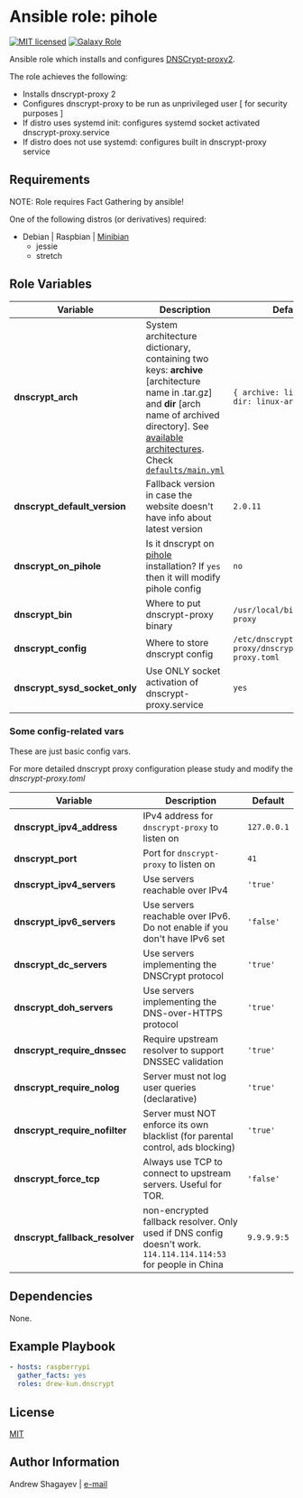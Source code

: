 Ansible role: pihole
=========

[![MIT licensed][mit-badge]][mit-link]
[![Galaxy Role][role-badge]][galaxy-link]

Ansible role which installs and configures [DNSCrypt-proxy2][dnscrypt-proxy2-link].

The role achieves the following:
 - Installs dnscrypt-proxy 2
 - Configures dnscrypt-proxy to be run as unprivileged user [ for security purposes ]
 - If distro uses systemd init: configures systemd socket activated dnscrypt-proxy.service
 - If distro does not use systemd: configures built in dnscrypt-proxy service

Requirements
------------

NOTE: Role requires Fact Gathering by ansible!

One of the following distros (or derivatives) required:
 - Debian | Raspbian | [Minibian][minibian-link]
    - jessie
    - stretch

Role Variables
--------------

| Variable | Description | Default |
|----------|-------------|---------|
| **dnscrypt_arch** | System architecture dictionary, containing two keys: **archive** [architecture name in .tar.gz] and **dir** [arch name of archived directory]. See [available architectures][dnscrypt-arch-link]. Check [`defaults/main.yml`](defaults/main.yml) | `{ archive: linux_arm64, dir: linux-arm64 }` |
| **dnscrypt_default_version** | Fallback version in case the website doesn't have info about latest version | `2.0.11` |
| **dnscrypt_on_pihole** | Is it dnscrypt on [pihole][pihole-link] installation? If `yes` then it will modify pihole config | `no` |
| **dnscrypt_bin** | Where to put dnscrypt-proxy binary | `/usr/local/bin/dnscrypt-proxy` |
| **dnscrypt_config** | Where to store dnscrypt config | `/etc/dnscrypt-proxy/dnscrypt-proxy.toml` |
| **dnscrypt_sysd_socket_only** | Use ONLY socket activation of dnscrypt-proxy.service | `yes` |

### Some config-related vars

These are just basic config vars.

For more detailed dnscrypt proxy configuration please study and modify the *dnscrypt-proxy.toml*

| Variable | Description | Default |
|----------|-------------|---------|
| **dnscrypt_ipv4_address** | IPv4 address for `dnscrypt-proxy` to listen on | `127.0.0.1` |
| **dnscrypt_port** | Port for `dnscrypt-proxy` to listen on | `41` |
| **dnscrypt_ipv4_servers** | Use servers reachable over IPv4 | `'true'` |
| **dnscrypt_ipv6_servers** | Use servers reachable over IPv6. Do not enable if you don't have IPv6 set | `'false'` |
| **dnscrypt_dc_servers** | Use servers implementing the DNSCrypt protocol | `'true'` |
| **dnscrypt_doh_servers** | Use servers implementing the DNS-over-HTTPS protocol | `'true'` |
| **dnscrypt_require_dnssec** | Require upstream resolver to support DNSSEC validation | `'true'` |
| **dnscrypt_require_nolog** | Server must not log user queries (declarative) | `'true'` |
| **dnscrypt_require_nofilter** | Server must NOT enforce its own blacklist (for parental control, ads blocking) | `'true'` |
| **dnscrypt_force_tcp** | Always use TCP to connect to upstream servers. Useful for TOR. | `'false'` |
| **dnscrypt_fallback_resolver** | non-encrypted fallback resolver. Only used if DNS config doesn't work. `114.114.114.114:53` for people in China | `9.9.9.9:5` |

Dependencies
------------

None.

Example Playbook
----------------

```yaml
- hosts: raspberrypi
  gather_facts: yes
  roles: drew-kun.dnscrypt
```

License
-------

[MIT][mit-link]

Author Information
------------------

Andrew Shagayev | [e-mail](mailto:drewshg@gmail.com)

[role-badge]: https://img.shields.io/badge/role-drew--kun.dnscrypt-green.svg
[galaxy-link]: https://galaxy.ansible.com/drew-kun/dnscrypt/
[mit-badge]: https://img.shields.io/badge/license-MIT-blue.svg
[mit-link]: https://raw.githubusercontent.com/drew-kun/ansible-dnscrypt/master/LICENSE
[minibian-link]: https://minibianpi.wordpress.com/
[pihole-link]: https://pi-hole.net/
[dnscrypt-proxy2-link]: https://github.com/jedisct1/dnscrypt-proxy
[dnscrypt-arch-link]: https://github.com/jedisct1/dnscrypt-proxy/releases/latest


